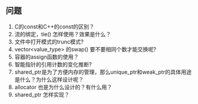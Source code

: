 ## 问题

1. C的const和C++的const的区别？
2. 流的绑定，tie() 怎样使用？效果是什么？
3. 文件中打开模式的trunc模式? 
4. vector<value_type> 的swap() 要不要相同个数才能交换呢?
5. 容器的assign函数的使用？
6. 智能指针的引用计数的变化推断?
7. shared_ptr是为了方便内存的管理，那么unique_ptr和weak_ptr的具体用途是什么？为什么这样设计呢？
8. allocator 也是为什么设计的？有什么用？
9. shared_ptr 怎样实现？